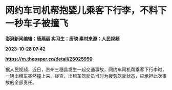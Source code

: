 # 网约车司机帮抱婴儿乘客下行李，不料下一秒车子被撞飞
**澎湃新闻编辑：唐燕丽 实习生：唐骁 素材来源：人民视频**

**2023-10-28 07:42**

**https://m.thepaper.cn/detail/25025950**

据人民视频，近日，贵州三穗县发生一起交通事故，网约车司机帮乘客下行李时，一辆出租车突然撞上来。经查，出租车驾驶员当时为疲劳驾驶状态，应承担此次事故的全部责任。